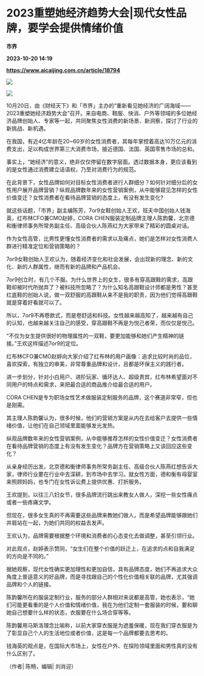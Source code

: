 # 2023重塑她经济趋势大会|现代女性品牌，要学会提供情绪价值
**市界**

**2023-10-20 14:19**

**https://www.aicaijing.com.cn/article/18794**

![](https://cdn.aicaijing.com.cn/img/6ee600c0-6f53-11ee-b4f7-dff10a9af875/JPEG)

![](https://p3-sign.toutiaoimg.com/tos-cn-i-6w9my0ksvp/e46461fcf03a4b739490269a02952a7d~tplv-tt-shrink:640:0.image?from=2091602832&traceid=202310202216214AA889838F1A19812958&x-expires=2147483647&x-signature=MhGQIZGeYRCzZxHwfKff62OumVI%3D)

10月20日，由《财经天下》和「市界」主办的“重新看见她经济的广阔海域——2023重塑她经济趋势大会”召开。来自电商、鞋服、快消、户外等领域的多位她经济品牌创始人、专家等一起，共同聚焦女性消费的新场景、新洞察，探讨了行业的新挑战、新机遇。

在我国，有近4亿年龄在20~60岁的女性消费者，其每年掌控着高达10万亿元的消费支出，足以构成世界第三大消费市场，接近德国、法国、英国零售市场的总和。

事实上，“她经济”的意义，绝非仅仅停留在数字层面。透过数据本身，更应该看到的是女性通过消费建立话语权，乃至对消费行为的规范。

在此背景下，女性品牌如何对目标女性消费者进行人群细分？如何针对细分后的女性用户展开品牌营销？纵观品牌数年来的女性营销案例，从中能够窥见怎样的女性价值变迁？女性消费者在看待品牌营销的态度上，有没有发生变化?

就这些话题，「市界」副主编陈芳，7or9女鞋创始人王欢，班夫中国创始人钱海英，红布林CFO兼CMO赵婷，CORA CHEN服装定制品牌主理人陈韵馨，北京德和衡律师事务所常务副主任、高级合伙人陈燕红为大家带来了精彩的圆桌对话。

作为女性高管，比男性更懂女性消费者的需求以及痛点，她们是怎样对女性消费人群进行精准定位和营销策略的？

7or9女鞋创始人王欢认为，随着经济变化和社会发展，会出现新的理念、新的文化、新的人群属性，继而有新的品牌和产品机会。

7or9创立时，有几个不服。为什么世界上的女生，很多有穿高跟鞋的需求，高跟鞋却被时代所抛弃了？被科技所忽略了？为什么知名高跟鞋设计师都是男性？甚至红底鞋的创始人说，做一双舒服的高跟鞋从来不是我的职责，因为他们觉得高跟鞋就是穿着好看就可以了。

所以，7or9不再卷款式，而是卷舒适和科技。女性越来越高知了，越来越有自己的认知，也越来越关注自己的感受，穿高跟鞋不再是为悦己者荣，而仅仅是悦己。

“不仅为女生提供很好的物理属性的一双鞋，要更加能够和她们产生精神的链接。”王欢这样描述7or9的定位。

红布林CFO兼CMO赵婷向大家介绍了红布林的用户画像：追求比较时尚的品位，喜欢探索，有独立的审美，非常尊重品牌和设计，且都是环保主义的践行者。

进一步划分，针对小白用户、进阶玩家、循环达人、超级贵宾，红布林希望面对不同用户的特点和需求，来把最合适的商品推介给最合适的用户。

CORA CHEN是专为职场女性艺术做服装定制服务的品牌，这个赛道非常窄，但也是刚需。

其主理人陈韵馨认为，很多时候，他们的营销方案是从内在去给客户去提供一些情绪价值，让他们在自己领域里面能够发光发热。

纵观品牌数年来的女性营销案例，从中能够推荐怎样的女性价值变迁？女性消费者在看待品牌营销的态度上有没有发生变化？品牌方在营销策略上又该回应这些变化？

从亲身经历出发，北京德和衡律师事务所常务副主任、高级合伙人陈燕红想告诉大家，律师行业要在行业中去深耕，到市场中去学习。就女性方面，德和衡有母婴室来照顾妈妈，也专门在女性诉讼费上提供优惠、打折服务。

王欢提到，以往三八妇女节，很多品牌流行跳出来教女人做人，深挖一些女性痛点或者一些疼痛文学。

但现在，很多女生真的不再需要这些品牌来教她们做人，而是希望品牌能够跟她们并肩站在一起，为她们共同的权益去发声。

王欢认为，品牌需要根据整个环境和消费者的心态变化去做调整，甚至引领行业。

对此观点，赵婷表示赞同，“女生们在整个价值的跃迁上，在追求的点和自我满足的方向是不同的。”

据她观察，现代女性确实更加理性和更加自信，具有品牌态度，她们不再追求大众角度上普适意义的好品牌，而是寻找跟自己的个性化价值相关联的品牌，尤其强调品牌和个人的链接。

陈韵馨所在的服装定制行业，服务的部分人群相对来说都是高管，她也表示，“她们可能更看重的是个人价值和情绪价值，我在为他们定制一套服装的时候，要和聊她自己想要什么样的状态，衣服要在什么场合穿等等。

陈韵馨用马斯洛理念比喻称，以前大家穿衣服是为遮羞保暖，现在我们穿衣服是为了彰显自己个人的生活地位或者价值，这是每一个品牌都要去思考的。

钱海英的观点是，在国际大市场上，女性在户外、在探险领域里面和男性真的没有什么区别了。

（作者| 陈畅，编辑| 刘肖迎）